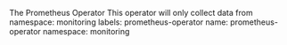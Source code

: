 The Prometheus Operator
This operator will only collect data from namespace: monitoring labels: prometheus-operator
    name: prometheus-operator
    namespace: monitoring